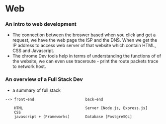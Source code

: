 # Web

### An intro to web development
    
  * The connection between the broswer based when you click and get a 
    request, we have the web page the ISP and the DNS. When we get the
    IP address to access web server of that website which contain HTML,
    CSS and Javascript.
  * The chrome Dev tools help in terms of understanding the functions of
    of the website, we can even use traceroute - print the route packets trace to network host.

### An overview of a Full Stack Dev

* a summary of full stack
~~~
--> front-end                       back-end

    HTML                            Server [Node.js, Express.js]
    CSS                          
    javascript + (Frameworks)       Database [PostgreSQL]
~~~